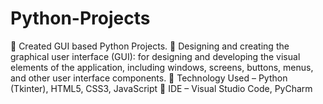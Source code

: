 # Python-Projects

 Created GUI based Python Projects.
 Designing and creating the graphical user interface (GUI): for designing and developing the visual elements of the 
application, including windows, screens, buttons, menus, and other user interface components.
 Technology Used – Python (Tkinter), HTML5, CSS3, JavaScript
 IDE – Visual Studio Code, PyCharm
